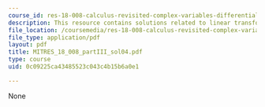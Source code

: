 ```yaml
---
course_id: res-18-008-calculus-revisited-complex-variables-differential-equations-and-linear-algebra-fall-2011
description: This resource contains solutions related to linear transformations.
file_location: /coursemedia/res-18-008-calculus-revisited-complex-variables-differential-equations-and-linear-algebra-fall-2011/0c09225ca43485523c043c4b15b6a0e1_MITRES_18_008_partIII_sol04.pdf
file_type: application/pdf
layout: pdf
title: MITRES_18_008_partIII_sol04.pdf
type: course
uid: 0c09225ca43485523c043c4b15b6a0e1

---
```

None